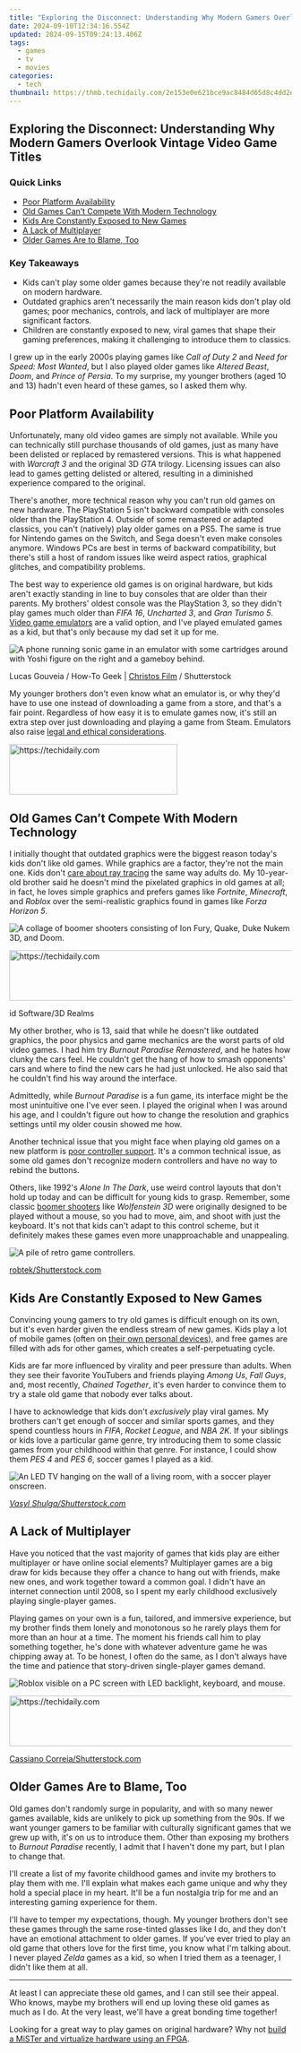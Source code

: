 ```yaml
---
title: "Exploring the Disconnect: Understanding Why Modern Gamers Overlook Vintage Video Game Titles"
date: 2024-09-10T12:34:16.554Z
updated: 2024-09-15T09:24:13.406Z
tags:
  - games
  - tv
  - movies
categories:
  - tech
thumbnail: https://thmb.techidaily.com/2e153e0e621bce9ac8484d65d8c4dd2eb6f5a3b85fbf991174fd2d0ac26c3edd.png
---
```


## Exploring the Disconnect: Understanding Why Modern Gamers Overlook Vintage Video Game Titles

### Quick Links

* [Poor Platform Availability](https://buynow-info.techidaily.com/experts-rate-the-poweradd-pilot-pro2-amplified-charging-capabilities-for-your-digital-world/)
* [Old Games Can’t Compete With Modern Technology](https://win11.techidaily.com/mastering-the-art-of-enhancing-gameplay-with-amd-tweaks/)
* [Kids Are Constantly Exposed to New Games](https://win-dash.techidaily.com/resolved-microsofts-advanced-configuration-power-interface-acpi-compliant-battery-driver-fixes/)
* [A Lack of Multiplayer](https://fake-location.techidaily.com/fake-the-location-to-get-around-the-mlb-blackouts-on-meizu-21-drfone-by-drfone-virtual-android/)
* [Older Games Are to Blame, Too](https://instagram-video-files.techidaily.com/in-2024-the-essence-of-authenticity-applying-personalized-watermarks-in-insta/)

### Key Takeaways

* Kids can't play some older games because they're not readily available on modern hardware.
* Outdated graphics aren't necessarily the main reason kids don't play old games; poor mechanics, controls, and lack of multiplayer are more significant factors.
* Children are constantly exposed to new, viral games that shape their gaming preferences, making it challenging to introduce them to classics.

 I grew up in the early 2000s playing games like _Call of Duty 2_ and _Need for Speed: Most Wanted_, but I also played older games like _Altered Beast_, _Doom_, and _Prince of Persia_. To my surprise, my younger brothers (aged 10 and 13) hadn't even heard of these games, so I asked them why.

##  Poor Platform Availability

 Unfortunately, many old video games are simply not available. While you can technically still purchase thousands of old games, just as many have been delisted or replaced by remastered versions. This is what happened with _Warcraft 3_ and the original 3D _GTA_ trilogy. Licensing issues can also lead to games getting delisted or altered, resulting in a diminished experience compared to the original.

 There's another, more technical reason why you can't run old games on new hardware. The PlayStation 5 isn't backward compatible with consoles older than the PlayStation 4\. Outside of some remastered or adapted classics, you can't (natively) play older games on a PS5\. The same is true for Nintendo games on the Switch, and Sega doesn't even make consoles anymore. Windows PCs are best in terms of backward compatibility, but there's still a host of random issues like weird aspect ratios, graphical glitches, and compatibility problems.

 The best way to experience old games is on original hardware, but kids aren't exactly standing in line to buy consoles that are older than their parents. My brothers' oldest console was the PlayStation 3, so they didn't play games much older than _FIFA 16_, _Uncharted 3_, and _Gran Turismo 5_. [Video game emulators](https://fix-guide.techidaily.com/how-to-flash-dead-asus-rog-phone-7-ultimate-safely-drfone-by-drfone-fix-android-problems-fix-android-problems/) are a valid option, and I've played emulated games as a kid, but that's only because my dad set it up for me.

![A phone running sonic game in an emulator with some cartridges around with Yoshi figure on the right and a gameboy behind.](https://static1.howtogeekimages.com/wordpress/wp-content/uploads/2024/05/a-phone-running-sonic-game-in-an-emulator-with-some-cartridges-around-with-yoshi-figure-on-the-right-and-a-gameboy-behind.jpg) 

Lucas Gouveia / How-To Geek | [Christos Film](https://www.shutterstock.com/en/image-photo/athens-greece-september-29-2022-game-2211177133) / Shutterstock

 My younger brothers don't even know what an emulator is, or why they'd have to use one instead of downloading a game from a store, and that's a fair point. Regardless of how easy it is to emulate games now, it's still an extra step over just downloading and playing a game from Steam. Emulators also raise [legal and ethical considerations](https://activate-lock.techidaily.com/in-2024-3-effective-ways-to-bypass-activation-lock-on-apple-iphone-13-mini-by-drfone-ios/).

<!-- affiliate ads begin -->
<a href="https://aidotcom.pxf.io/c/5597632/2129042/19576" target="_top" id="2129042">
  <img src="//a.impactradius-go.com/display-ad/19576-2129042" border="0" alt="https://techidaily.com" width="300" height="90"/>
</a>
<img height="0" width="0" src="https://aidotcom.pxf.io/i/5597632/2129042/19576" style="position:absolute;visibility:hidden;" border="0" />
<!-- affiliate ads end -->

##  Old Games Can’t Compete With Modern Technology

 I initially thought that outdated graphics were the biggest reason today's kids don't like old games. While graphics are a factor, they're not the main one. Kids don't [care about ray tracing](https://android-location-track.techidaily.com/top-10-telegram-spy-tools-on-honor-70-lite-5g-for-parents-drfone-by-drfone-virtual-android/) the same way adults do. My 10-year-old brother said he doesn't mind the pixelated graphics in old games at all; in fact, he loves simple graphics and prefers games like _Fortnite_, _Minecraft_, and _Roblox_ over the semi-realistic graphics found in games like _Forza Horizon 5_.

![A collage of boomer shooters consisting of Ion Fury, Quake, Duke Nukem 3D, and Doom.](https://static1.howtogeekimages.com/wordpress/wp-content/uploads/2023/11/boomer-shooter-hero.png) 

<!-- affiliate ads begin -->
<a href="https://ephamedtechinc.pxf.io/c/5597632/2137212/26400" target="_top" id="2137212">
  <img src="//a.impactradius-go.com/display-ad/26400-2137212" border="0" alt="https://techidaily.com" width="728" height="90"/>
</a>
<img height="0" width="0" src="https://ephamedtechinc.pxf.io/i/5597632/2137212/26400" style="position:absolute;visibility:hidden;" border="0" />
<!-- affiliate ads end -->

id Software/3D Realms

 My other brother, who is 13, said that while he doesn't like outdated graphics, the poor physics and game mechanics are the worst parts of old video games. I had him try _Burnout Paradise Remastered_, and he hates how clunky the cars feel. He couldn't get the hang of how to smash opponents' cars and where to find the new cars he had just unlocked. He also said that he couldn't find his way around the interface.

 Admittedly, while _Burnout Paradise_ is a fun game, its interface might be the most unintuitive one I've ever seen. I played the original when I was around his age, and I couldn't figure out how to change the resolution and graphics settings until my older cousin showed me how.

 Another technical issue that you might face when playing old games on a new platform is [poor controller support](https://instagram-videos.techidaily.com/updated-in-2024-mastering-the-height-final-cut-pro-x-techniques-for-instagram-video/). It's a common technical issue, as some old games don't recognize modern controllers and have no way to rebind the buttons.

 Others, like 1992's _Alone In The Dark_, use weird control layouts that don't hold up today and can be difficult for young kids to grasp. Remember, some classic [boomer shooters](https://android-frp.techidaily.com/the-complete-guide-to-huawei-nova-y71-frp-bypass-everything-you-need-to-know-by-drfone-android/) like _Wolfenstein 3D_ were originally designed to be played without a mouse, so you had to move, aim, and shoot with just the keyboard. It's not that kids can't adapt to this control scheme, but it definitely makes these games even more unapproachable and unappealing.

![A pile of retro game controllers.](https://static1.howtogeekimages.com/wordpress/wp-content/uploads/2024/06/shutterstock_1065532730.jpg) 

[robtek/Shutterstock.com](https://www.shutterstock.com/image-photo/taipei-taiwan-february-19-2018-pile-1065532730)

##  Kids Are Constantly Exposed to New Games

 Convincing young gamers to try old games is difficult enough on its own, but it's even harder given the endless stream of new games. Kids play a lot of mobile games (often on [their own personal devices](https://blog-min.techidaily.com/4-ways-to-transfer-music-from-honor-x50-gt-to-iphone-drfone-by-drfone-transfer-from-android-transfer-from-android/)), and free games are filled with ads for other games, which creates a self-perpetuating cycle.

 Kids are far more influenced by virality and peer pressure than adults. When they see their favorite YouTubers and friends playing _Among Us_, _Fall Guys_, and, most recently, _Chained Together_, it's even harder to convince them to try a stale old game that nobody ever talks about.

 I have to acknowledge that kids don't _exclusively_ play viral games. My brothers can't get enough of soccer and similar sports games, and they spend countless hours in _FIFA_, _Rocket League_, and _NBA 2K_. If your siblings or kids love a particular game genre, try introducing them to some classic games from your childhood within that genre. For instance, I could show them _PES 4_ and _PES 6_, soccer games I played as a kid.

![An LED TV hanging on the wall of a living room, with a soccer player onscreen.](https://static1.howtogeekimages.com/wordpress/wp-content/uploads/2021/12/LED-tv-living-room-soccer.jpg) 

_[Vasyl Shulga/Shutterstock.com](https://www.shutterstock.com/image-photo/3d-illustration-living-room-led-tv-728233795)_

##  A Lack of Multiplayer

 Have you noticed that the vast majority of games that kids play are either multiplayer or have online social elements? Multiplayer games are a big draw for kids because they offer a chance to hang out with friends, make new ones, and work together toward a common goal. I didn't have an internet connection until 2008, so I spent my early childhood exclusively playing single-player games.

 Playing games on your own is a fun, tailored, and immersive experience, but my brother finds them lonely and monotonous so he rarely plays them for more than an hour at a time. The moment his friends call him to play something together, he's done with whatever adventure game he was chipping away at. To be honest, I often do the same, as I don't always have the time and patience that story-driven single-player games demand.

![Roblox visible on a PC screen with LED backlight, keyboard, and mouse.](https://static1.howtogeekimages.com/wordpress/wp-content/uploads/2023/10/roblox-visible-on-a-pc-screen-with-led-backlight-keyboard-and-mouse.jpg) 

<!-- affiliate ads begin -->
<a href="https://unicoeye.pxf.io/c/5597632/2134490/18498" target="_top" id="2134490">
  <img src="//a.impactradius-go.com/display-ad/18498-2134490" border="0" alt="https://techidaily.com" width="728" height="90"/>
</a>
<img height="0" width="0" src="https://unicoeye.pxf.io/i/5597632/2134490/18498" style="position:absolute;visibility:hidden;" border="0" />
<!-- affiliate ads end -->

[Cassiano Correia/Shutterstock.com](https://www.shutterstock.com/image-photo/curitiba-brazil-february-9-2021-roblox-1944605680)

##  Older Games Are to Blame, Too

 Old games don't randomly surge in popularity, and with so many newer games available, kids are unlikely to pick up something from the 90s. If we want younger gamers to be familiar with culturally significant games that we grew up with, it's on us to introduce them. Other than exposing my brothers to _Burnout Paradise_ recently, I admit that I haven't done my part, but I plan to change that.

 I'll create a list of my favorite childhood games and invite my brothers to play them with me. I'll explain what makes each game unique and why they hold a special place in my heart. It'll be a fun nostalgia trip for me and an interesting gaming experience for them.

 I'll have to temper my expectations, though. My younger brothers don't see these games through the same rose-tinted glasses like I do, and they don't have an emotional attachment to older games. If you've ever tried to play an old game that others love for the first time, you know what I'm talking about. I never played _Zelda_ games as a kid, so when I tried them as a teenager, I didn't like them at all.

---

 At least I can appreciate these old games, and I can still see their appeal. Who knows, maybe my brothers will end up loving these old games as much as I do. At the very least, we'll have a great bonding time together!

 Looking for a great way to play games on original hardware? Why not [build a MiSTer and virtualize hardware using an FPGA](https://visual-screen-recording.techidaily.com/updated-2024-approved-cutting-edge-captures-top-10-online-video-recorders/).

<ins class="adsbygoogle"
     style="display:block"
     data-ad-format="autorelaxed"
     data-ad-client="ca-pub-7571918770474297"
     data-ad-slot="1223367746"></ins>

<ins class="adsbygoogle"
     style="display:block"
     data-ad-client="ca-pub-7571918770474297"
     data-ad-slot="8358498916"
     data-ad-format="auto"
     data-full-width-responsive="true"></ins>



